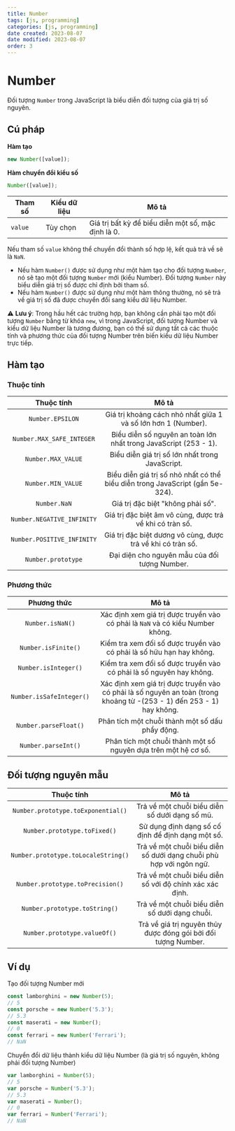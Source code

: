 ```yaml
---
title: Number
tags: [js, programming]
categories: [js, programming]
date created: 2023-08-07
date modified: 2023-08-07
order: 3
---
```


# Number

Đối tượng `Number` trong JavaScript là biểu diễn đối tượng của giá trị số nguyên.

## Cú pháp

**Hàm tạo**

```js
new Number([value]);
```

**Hàm chuyển đổi kiểu số**

```js
Number([value]);
```

| Tham số | Kiểu dữ liệu | Mô tả                                      |
| ------- | ------------ | ------------------------------------------ |
| `value` | Tùy chọn     | Giá trị bất kỳ để biểu diễn một số, mặc định là 0. |

Nếu tham số `value` không thể chuyển đổi thành số hợp lệ, kết quả trả về sẽ là `NaN`.

- Nếu hàm `Number()` được sử dụng như một hàm tạo cho đối tượng `Number`, nó sẽ tạo một đối tượng `Number` mới (kiểu Number). Đối tượng `Number` này biểu diễn giá trị số được chỉ định bởi tham số.
- Nếu hàm `Number()` được sử dụng như một hàm thông thường, nó sẽ trả về giá trị số đã được chuyển đổi sang kiểu dữ liệu Number.

⚠️ **Lưu ý**: Trong hầu hết các trường hợp, bạn không cần phải tạo một đối tượng `Number` bằng từ khóa `new`, vì trong JavaScript, đối tượng Number và kiểu dữ liệu Number là tương đương, bạn có thể sử dụng tất cả các thuộc tính và phương thức của đối tượng Number trên biến kiểu dữ liệu Number trực tiếp.

## Hàm tạo

### Thuộc tính

|           Thuộc tính           |                           Mô tả                            |
| :---------------------------: | :--------------------------------------------------------: |
|        `Number.EPSILON`        | Giá trị khoảng cách nhỏ nhất giữa 1 và số lớn hơn 1 (Number). |
|   `Number.MAX_SAFE_INTEGER`   |       Biểu diễn số nguyên an toàn lớn nhất trong JavaScript (253 - 1).        |
|      `Number.MAX_VALUE`       |        Biểu diễn giá trị số lớn nhất trong JavaScript.        |
|      `Number.MIN_VALUE`       | Biểu diễn giá trị số nhỏ nhất có thể biểu diễn trong JavaScript (gần 5e-324). |
|         `Number.NaN`          |                  Giá trị đặc biệt "không phải số".                  |
| `Number.NEGATIVE_INFINITY` | Giá trị đặc biệt âm vô cùng, được trả về khi có tràn số. |
| `Number.POSITIVE_INFINITY` | Giá trị đặc biệt dương vô cùng, được trả về khi có tràn số. |
|     `Number.prototype`      |          Đại diện cho nguyên mẫu của đối tượng Number.          |

### Phương thức

|        Phương thức        |                                 Mô tả                                  |
| :----------------------: | :--------------------------------------------------------------------: |
|    `Number.isNaN()`     | Xác định xem giá trị được truyền vào có phải là `NaN` và có kiểu Number không. |
|   `Number.isFinite()`   |            Kiểm tra xem đối số được truyền vào có phải là số hữu hạn hay không.             |
|  `Number.isInteger()`   |                 Kiểm tra xem đối số được truyền vào có phải là số nguyên hay không.                 |
| `Number.isSafeInteger()` | Xác định xem giá trị được truyền vào có phải là số nguyên an toàn (trong khoảng từ -(253 - 1) đến 253 - 1) hay không. |
|  `Number.parseFloat()`  |                Phân tích một chuỗi thành một số dấu phẩy động.                |
|   `Number.parseInt()`   |            Phân tích một chuỗi thành một số nguyên dựa trên một hệ cơ số.            |

## Đối tượng nguyên mẫu

|          Thuộc tính          |                             Mô tả                             |
| :--------------------------: | :------------------------------------------------------------: |
| `Number.prototype.toExponential()`  | Trả về một chuỗi biểu diễn số dưới dạng số mũ. |
|    `Number.prototype.toFixed()`     |        Sử dụng định dạng số cố định để định dạng một số.         |
| `Number.prototype.toLocaleString()` | Trả về một chuỗi biểu diễn số dưới dạng chuỗi phù hợp với ngôn ngữ. |
|  `Number.prototype.toPrecision()`   | Trả về một chuỗi biểu diễn số với độ chính xác xác định. |
|    `Number.prototype.toString()`    |   Trả về một chuỗi biểu diễn số dưới dạng chuỗi.   |
|    `Number.prototype.valueOf()`     |   Trả về giá trị nguyên thủy được đóng gói bởi đối tượng Number.   |

## Ví dụ

Tạo đối tượng Number mới

```js
const lamborghini = new Number(5);
// 5
const porsche = new Number('5.3');
// 5.3
const maserati = new Number();
// 0
const ferrari = new Number('Ferrari');
// NaN
```

Chuyển đổi dữ liệu thành kiểu dữ liệu Number (là giá trị số nguyên, không phải đối tượng Number)

```js
var lamborghini = Number(5);
// 5
var porsche = Number('5.3');
// 5.3
var maserati = Number();
// 0
var ferrari = Number('Ferrari');
// NaN
```
